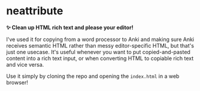 # neattribute
**✨ Clean up HTML rich text and please your editor!**

I've used it for copying from a word processor to Anki and making sure Anki receives semantic HTML rather than messy editor-specific HTML, but that's just one usecase. It's useful whenever you want to put copied-and-pasted content into a rich text input, or when converting HTML to copiable rich text and vice versa.

Use it simply by cloning the repo and opening the `index.html` in a web browser!
